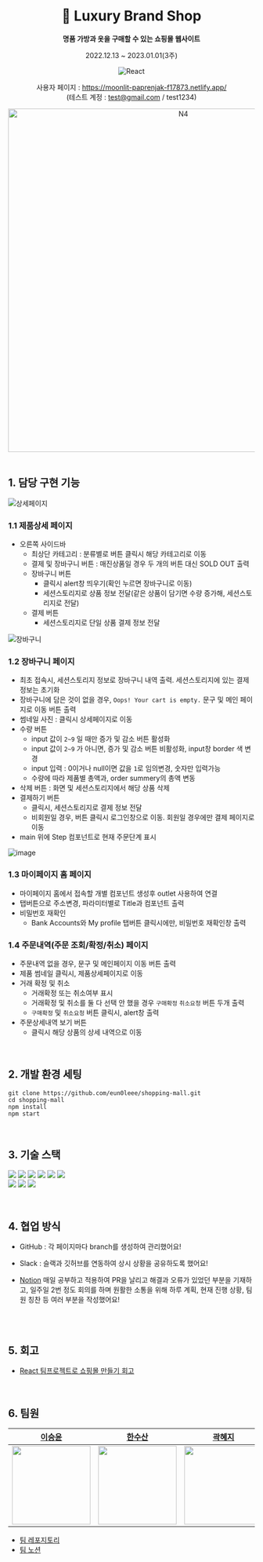 <div align="center">
  
# 👑 Luxury Brand Shop
**명품 가방과 옷을 구매할 수 있는 쇼핑몰 웹사이트**  

2022.12.13 ~ 2023.01.01(3주)

![React](https://img.shields.io/badge/react-v18+-blue?logo=react)  

사용자 페이지 : https://moonlit-paprenjak-f17873.netlify.app/  
(테스트 계정 : test@gmail.com / test1234)

<img width="700px" alt="N4" src="https://github.com/eun0leee/shopping-mall/assets/90189513/b2b2fb6c-400a-434c-b9ca-f4e5da759a66">

</div>

<br/>

## 1. 담당 구현 기능

![상세페이지](https://github.com/eun0leee/shopping-mall/assets/90189513/391e9102-675c-46f1-8e05-0cd7d2b1bf1d)

### 1.1 제품상세 페이지
- 오른쪽 사이드바 
  - 최상단 카테고리 : 분류별로 버튼 클릭시 해당 카테고리로 이동 
  - 결제 및 장바구니 버튼 : 매진상품일 경우 두 개의 버튼 대신 SOLD OUT 출력 
  - 장바구니 버튼
    - 클릭시 alert창 띄우기(확인 누르면 장바구니로 이동)
    - 세션스토리지로 상품 정보 전달(같은 상품이 담기면 수량 증가해, 세션스토리지로 전달)
  - 결제 버튼
    - 세션스토리지로 단일 상품 결제 정보 전달

![장바구니](https://github.com/eun0leee/shopping-mall/assets/90189513/8ec6dbc8-09aa-4a54-bd5a-429de715c380)


### 1.2 장바구니 페이지
- 최초 접속시, 세션스토리지 정보로 장바구니 내역 출력. 세션스토리지에 있는 결제 정보는 초기화
- 장바구니에 담은 것이 없을 경우, `Oops! Your cart is empty.` 문구 및 메인 페이지로 이동 버튼 출력
- 썸네일 사진 : 클릭시 상세페이지로 이동
- 수량 버튼
  - input 값이 `2~9` 일 때만 증가 및 감소 버튼 활성화
  - input 값이 `2~9` 가 아니면, 증가 및 감소 버튼 비활성화, input창 border 색 변경
  - input 입력 : 0이거나 null이면 값을 `1`로 임의변경, 숫자만 입력가능
  - 수량에 따라 제품별 총액과, order summery의 총액 변동
- 삭제 버튼 : 화면 및 세션스토리지에서 해당 상품 삭제
- 결제하기 버튼
  - 클릭시, 세션스토리지로 결제 정보 전달
  - 비회원일 경우, 버튼 클릭시 로그인창으로 이동. 회원일 경우에만 결제 페이지로 이동
- main 위에 Step 컴포넌트로 현재 주문단계 표시

![image](https://github.com/eun0leee/shopping-mall/assets/90189513/67f3b934-c298-48d2-961d-afa92ee2dc0a)


### 1.3 마이페이지 홈 페이지
- 마이페이지 홈에서 접속할 개별 컴포넌트 생성후 outlet 사용하여 연결
- 탭버튼으로 주소변경, 파라미터별로 Title과 컴포넌트 출력
- 비밀번호 재확인
  - Bank Accounts와 My profile 탭버튼 클릭시에만, 비밀번호 재확인창 출력

### 1.4 주문내역(주문 조회/확정/취소) 페이지

- 주문내역 없을 경우, 문구 및 메인페이지 이동 버튼 출력
- 제품 썸네일 클릭시, 제품상세페이지로 이동
- 거래 확정 및 취소
  - 거래확정 또는 취소여부 표시
  - 거래확정 및 취소를 둘 다 선택 안 했을 경우 `구매확정` `취소요청` 버튼 두개 출력
  - `구매확정` 및 `취소요청` 버튼 클릭시, alert창 출력
- 주문상세내역 보기 버튼
  - 클릭시 해당 상품의 상세 내역으로 이동

<br/>

## 2. 개발 환경 세팅
```
git clone https://github.com/eun0leee/shopping-mall.git
cd shopping-mall
npm install
npm start
```

<br/>

## 3. 기술 스택

<img src="https://img.shields.io/badge/%20-%20Axios-black"/> <img src="https://img.shields.io/badge/HTML5-E34F26?style=flat-square&logo=HTML5&logoColor=white"/> <img src="https://img.shields.io/badge/CSS-1572B6?style=flat-square&logo=CSS3&logoColor=white"/> <img src="https://img.shields.io/badge/node-339933?style=flat-square&logo=Node.js&logoColor=white"/> <img src="https://img.shields.io/badge/React-61DAFB?style=flat-square&logo=React&logoColor=white"/> <img src="https://img.shields.io/badge/styled components-DB7093?style=flat-square&logo=Styled-components&logoColor=white"/><br/> <img src="https://img.shields.io/badge/NETLIFY-00C7B7?style=for-the-badge&logo=NETLIFY&logoColor=white"> <img src="https://img.shields.io/badge/.ENV-ECD53F?style=for-the-badge&logo=.ENV&logoColor=white"> <img src="https://camo.githubusercontent.com/cfd032a0d113d1b8b79a5c515c395cb501738e017e9fb3f8945dae10e2a918f6/68747470733a2f2f696d672e736869656c64732e696f2f62616467652f5377697065722d3633333246363f7374796c653d666c61742d726f756e64266c6f676f3d537769706572266c6f676f436f6c6f723d7768697465">

<br/>

## 4. 협업 방식

- GitHub : 각 페이지마다 branch를 생성하여 관리했어요!

- Slack : 슬랙과 깃허브를 연동하여 상시 상황을 공유하도록 했어요!

- [Notion](https://www.notion.so/eun0leee/5-f2fbc5129a85427c83bf01e8fc584d08) 매일 공부하고 적용하여 PR을 날리고 해결과 오류가 있었던 부분을 기재하고,
  일주일 2번 정도 회의를 하며 원활한 소통을 위해 하루 계획, 현재 진행 상황, 팀원 칭찬 등 여러 부분을 작성했어요!

<br/>

<br/>

## 5. 회고
* [React 팀프로젝트로 쇼핑몰 만들기 회고](https://velog.io/@eun0leee/React-팀프로젝트로-쇼핑몰-만들기-회고)

<br/>

## 6. 팀원

|<a href="https://github.com/syoon0624">이승윤</a>|<a href="https://github.com/0nesan">한수산</a>|<a href="https://github.com/KoreanVisionaryCoder">곽혜지</a>|<a href="https://github.com/eun0leee">이은영</a>|
|:---:|:---:|:---:|:---:|
|<a href="https://github.com/syoon0624"><img src="https://avatars.githubusercontent.com/u/77139957?v=4" width=160/></a>|<a href="https://github.com/0nesan"><img src="https://avatars.githubusercontent.com/u/76930602?v=4" width=160/></a>|<a href="https://github.com/KoreanVisionaryCoder"><img src="https://avatars.githubusercontent.com/u/98737388?v=4" width=160/></a>|<a href="https://github.com/eun0leee"><img src="https://avatars.githubusercontent.com/u/90189513?v=4" width=160/></a>|
* [팀 레포지토리](https://github.com/shopping-mall-Frontend/team-project)
* [팀 노션](https://www.notion.so/eun0leee/5-f2fbc5129a85427c83bf01e8fc584d08) 
